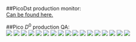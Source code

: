 ##PicoDst production monitor:  
[Can be found here.](http://portal.nersc.gov/project/star/mustafa/picoProductionMonitor/)  

##Pico $D^{0}$ production QA:  
![](h1AverageGRefMultInRun.png)
![](h1AverageHftTracksInRun.png)
![](h1AverageKaonsInRun.png)
![](h1AveragePionsInRun.png)
![](h1AverageD0CandidatesInRun.png)
![](h2NKaonsVsNPions.png)
![](h2KaonDcaVsPt.png)
![](h2PionDcaVsPt.png)
![](h2CosThetaVsPt.png)
![](h2DcaDaughtersVsPt.png)
![](h2InvariantMassVsPt.png)
![](mh2InvariantMassVsPtUnlike_pt0.png)
![](mh2InvariantMassVsPtUnlike_pt1.png)
![](mh2InvariantMassVsPtUnlike_pt2.png)
![](mh2InvariantMassVsPtUnlike_pt3.png)
![](mh2InvariantMassVsPtUnlike_pt4.png)
![](mh2InvariantMassVsPtUnlike_pt5.png)
